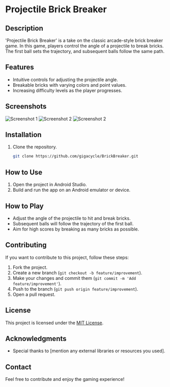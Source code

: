 # Projectile Brick Breaker

## Description
'Projectile Brick Breaker' is a take on the classic arcade-style brick breaker game. In this game, players control the angle of a projectile to break bricks. The first ball sets the trajectory, and subsequent balls follow the same path.

## Features
- Intuitive controls for adjusting the projectile angle.
- Breakable bricks with varying colors and point values.
- Increasing difficulty levels as the player progresses.

## Screenshots
![Screenshot 1](photo_2024-02-17_13-56-18.jpg)
![Screenshot 2](photo_2024-02-17_13-56-22.jpg)
![Screenshot 2](photo_2024-02-17_13-56-12.jpg)

## Installation
1. Clone the repository.
   ```bash
   git clone https://github.com/gigacycle/BrickBreaker.git

## How to Use

1. Open the project in Android Studio.
2. Build and run the app on an Android emulator or device.

## How to Play

- Adjust the angle of the projectile to hit and break bricks.
- Subsequent balls will follow the trajectory of the first ball.
- Aim for high scores by breaking as many bricks as possible.

## Contributing

If you want to contribute to this project, follow these steps:

1. Fork the project.
2. Create a new branch (`git checkout -b feature/improvement`).
3. Make your changes and commit them (`git commit -m 'Add feature/improvement'`).
4. Push to the branch (`git push origin feature/improvement`).
5. Open a pull request.

## License

This project is licensed under the [MIT License](License.txt).

## Acknowledgments

- Special thanks to [mention any external libraries or resources you used].

## Contact

Feel free to contribute and enjoy the gaming experience!

